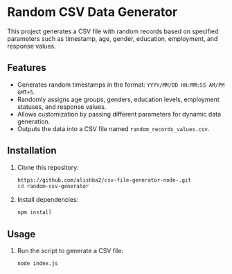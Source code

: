 # Random CSV Data Generator

This project generates a CSV file with random records based on specified parameters such as timestamp, age, gender, education, employment, and response values.

## Features

- Generates random timestamps in the format: `YYYY/MM/DD HH:MM:SS AM/PM GMT+5`.
- Randomly assigns age groups, genders, education levels, employment statuses, and response values.
- Allows customization by passing different parameters for dynamic data generation.
- Outputs the data into a CSV file named `random_records_values.csv`.

## Installation

1. Clone this repository:
   ```sh
   https://github.com/alishba2/csv-file-generator-node-.git
   cd random-csv-generator
   ```
2. Install dependencies:
   ```sh
   npm install
   ```

## Usage

1. Run the script to generate a CSV file:
   ```sh
   node index.js
   ```

